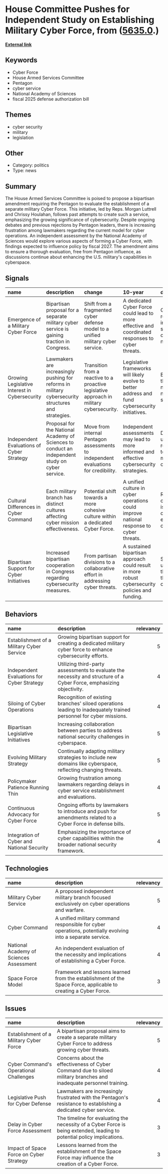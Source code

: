 # __House Committee Pushes for Independent Study on Establishing Military Cyber Force__, from ([5635.0](https://kghosh.substack.com/p/5635.0).)

__[External link](https://therecord.media/cyber-force-study-house-ndaa-amendment?)__



## Keywords

* Cyber Force
* House Armed Services Committee
* Pentagon
* cyber service
* National Academy of Sciences
* fiscal 2025 defense authorization bill

## Themes

* cyber security
* military
* legislation

## Other

* Category: politics
* Type: news

## Summary

The House Armed Services Committee is poised to propose a bipartisan amendment requiring the Pentagon to evaluate the establishment of a separate military Cyber Force. This initiative, led by Reps. Morgan Luttrell and Chrissy Houlahan, follows past attempts to create such a service, emphasizing the growing significance of cybersecurity. Despite ongoing debates and previous rejections by Pentagon leaders, there is increasing frustration among lawmakers regarding the current model for cyber operations. An independent assessment by the National Academy of Sciences would explore various aspects of forming a Cyber Force, with findings expected to influence policy by fiscal 2027. The amendment aims to ensure a thorough evaluation, free from Pentagon influence, as discussions continue about enhancing the U.S. military's capabilities in cyberspace.

## Signals

| name                                          | description                                                                                         | change                                                                                    | 10-year                                                                                          | driving-force                                                                                    |   relevancy |
|:----------------------------------------------|:----------------------------------------------------------------------------------------------------|:------------------------------------------------------------------------------------------|:-------------------------------------------------------------------------------------------------|:-------------------------------------------------------------------------------------------------|------------:|
| Emergence of a Military Cyber Force           | Bipartisan proposal for a separate military cyber service is gaining traction in Congress.          | Shift from a fragmented cyber defense model to a unified military cyber service.          | A dedicated Cyber Force could lead to more effective and coordinated responses to cyber threats. | Growing recognition of the increasing significance of cybersecurity in national defense.         |           4 |
| Growing Legislative Interest in Cybersecurity | Lawmakers are increasingly pushing for reforms in military cybersecurity structures and strategies. | Transition from a reactive to a proactive legislative approach in military cybersecurity. | Legislative frameworks will likely evolve to better address and fund cybersecurity initiatives.  | Escalating cyber threats and the need for a robust national defense strategy.                    |           4 |
| Independent Evaluations of Cyber Strategy     | Proposal for the National Academy of Sciences to conduct an independent study on cyber service.     | Move from internal Pentagon assessments to independent evaluations for credibility.       | Independent assessments may lead to more informed and effective cybersecurity strategies.        | Desire for unbiased recommendations to enhance military cyber capabilities.                      |           3 |
| Cultural Differences in Cyber Command         | Each military branch has distinct cultures affecting cyber mission effectiveness.                   | Potential shift towards a more cohesive culture within a dedicated Cyber Force.           | A unified culture in cyber operations could improve national response to cyber threats.          | Recognition that cultural alignment is essential for operational effectiveness in cyber warfare. |           3 |
| Bipartisan Support for Cyber Initiatives      | Increased bipartisan cooperation in Congress regarding cybersecurity measures.                      | From partisan divisions to a collaborative effort in addressing cyber threats.            | A sustained bipartisan approach could result in more robust cybersecurity policies and funding.  | Shared understanding of the existential threats posed by cyber warfare.                          |           4 |

## Behaviors

| name                                       | description                                                                                                          |   relevancy |
|:-------------------------------------------|:---------------------------------------------------------------------------------------------------------------------|------------:|
| Establishment of a Military Cyber Service  | Growing bipartisan support for creating a dedicated military cyber force to enhance cybersecurity efforts.           |           5 |
| Independent Evaluations for Cyber Strategy | Utilizing third-party assessments to evaluate the necessity and structure of a Cyber Force, emphasizing objectivity. |           4 |
| Siloing of Cyber Operations                | Recognition of existing branches' siloed operations leading to inadequately trained personnel for cyber missions.    |           4 |
| Bipartisan Legislative Initiatives         | Increasing collaboration between parties to address national security challenges in cyberspace.                      |           5 |
| Evolving Military Strategy                 | Continually adapting military strategies to include new domains like cyberspace, reflecting changing threats.        |           5 |
| Policymaker Patience Running Thin          | Growing frustration among lawmakers regarding delays in cyber service establishment and evaluations.                 |           4 |
| Continuous Advocacy for Cyber Force        | Ongoing efforts by lawmakers to introduce and push for amendments related to a Cyber Force in defense bills.         |           5 |
| Integration of Cyber and National Security | Emphasizing the importance of cyber capabilities within the broader national security framework.                     |           4 |

## Technologies

| name                                    | description                                                                                                    |   relevancy |
|:----------------------------------------|:---------------------------------------------------------------------------------------------------------------|------------:|
| Military Cyber Service                  | A proposed independent military branch focused exclusively on cyber operations and warfare.                    |           5 |
| Cyber Command                           | A unified military command responsible for cyber operations, potentially evolving into a separate service.     |           4 |
| National Academy of Sciences Assessment | An independent evaluation of the necessity and implications of establishing a Cyber Force.                     |           4 |
| Space Force Model                       | Framework and lessons learned from the establishment of the Space Force, applicable to creating a Cyber Force. |           3 |

## Issues

| name                                    | description                                                                                                             |   relevancy |
|:----------------------------------------|:------------------------------------------------------------------------------------------------------------------------|------------:|
| Establishment of a Military Cyber Force | A bipartisan proposal aims to create a separate military Cyber Force to address growing cyber threats.                  |           5 |
| Cyber Command's Operational Challenges  | Concerns about the effectiveness of Cyber Command due to siloed military branches and inadequate personnel training.    |           4 |
| Legislative Push for Cyber Defense      | Lawmakers are increasingly frustrated with the Pentagon's resistance to establishing a dedicated cyber service.         |           4 |
| Delay in Cyber Force Assessment         | The timeline for evaluating the necessity of a Cyber Force is being extended, leading to potential policy implications. |           3 |
| Impact of Space Force on Cyber Strategy | Lessons learned from the establishment of the Space Force may influence the creation of a Cyber Force.                  |           3 |